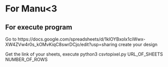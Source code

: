 <h1>For Manu<3</h1>
<h2>For execute program</h2>
<p>Go to https://docs.google.com/spreadsheets/d/1kIOYBxolx1ciWwx-XW4ZVw4r0s_kOMvKiqC8swrDCjo/edit?usp=sharing create your design</p>
<p>Get the link of your sheets, execute python3 csvtopixel.py URL_OF_SHEETS NUMBER_OF_ROWS</p>